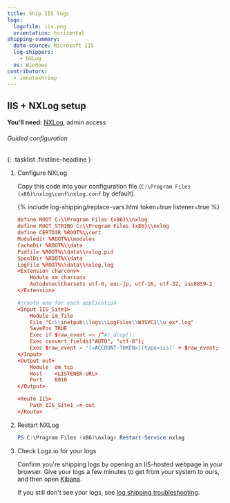 ```yaml
---
title: Ship IIS logs
logo:
  logofile: iis.png
  orientation: horizontal
shipping-summary:
  data-source: Microsoft IIS
  log-shippers:
    - NXLog
  os: Windows
contributors:
  - imnotashrimp
---
```


## IIS + NXLog setup

**You'll need:** [NXLog](http://nxlog.org/products/nxlog-community-edition/download), admin access

###### Guided configuration

{: .tasklist .firstline-headline }
1. Configure NXLog

    Copy this code into your configuration file (`C:\Program Files (x86)\nxlog\conf\nxlog.conf` by default).

    {% include log-shipping/replace-vars.html token=true listener=true %}

    ```conf
    define ROOT C:\\Program Files (x86)\\nxlog
    define ROOT_STRING C:\\Program Files (x86)\\nxlog
    define CERTDIR %ROOT%\\cert
    Moduledir %ROOT%\\modules
    CacheDir %ROOT%\\data
    Pidfile %ROOT%\\data\\nxlog.pid
    SpoolDir %ROOT%\\data
    LogFile %ROOT%\\data\\nxlog.log
    <Extension charconv>
        Module xm_charconv
        AutodetectCharsets utf-8, euc-jp, utf-16, utf-32, iso8859-2
    </Extension>

    #create one for each application
    <Input IIS_Site1>
        Module im_file
        File "C:\\inetpub\\logs\\LogFiles\\W3SVC1\\u_ex*.log"
        SavePos TRUE
        Exec if $raw_event =~ /^#/ drop();
        Exec convert_fields("AUTO", "utf-8");
        Exec $raw_event = '[<ACCOUNT-TOKEN>][type=iis]' + $raw_event;
    </Input>
    <Output out>
        Module  om_tcp
        Host    <LISTENER-URL>
        Port    8010
    </Output>

    <Route IIS>
        Path IIS_Site1 => out
    </Route>
    ```

2. Restart NXLog

    ```powershell
    PS C:\Program Files (x86)\nxlog> Restart-Service nxlog
    ```

3. Check Logz.io for your logs

    Confirm you're shipping logs by opening an IIS-hosted webpage in your browser. Give your logs a few minutes to get from your system to ours, and then open [Kibana](https://app.logz.io/#/dashboard/kibana).

    If you still don't see your logs, see [log shipping troubleshooting]({{site.baseurl}}/user-guide/log-shipping/log-shipping-troubleshooting.html).